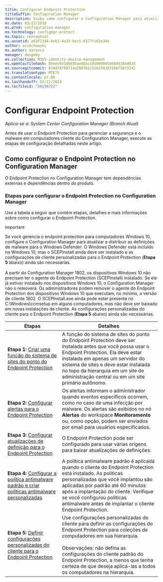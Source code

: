 ```yaml
---
title: Configurar Endpoint Protection
titleSuffix: Configuration Manager
description: Saiba como configurar o Configuration Manager para atualizar e distribuir as definições de malware do Windows Defender.
ms.date: 03/22/2018
ms.prod: configuration-manager
ms.technology: configmgr-protect
ms.topic: conceptual
ms.assetid: e63f2394-6eb1-4a33-bec5-8377fc62a34e
author: aczechowski
ms.author: aaroncz
manager: dougeby
ms.collection: M365-identity-device-management
ms.openlocfilehash: 89eee933d9845ae86bcc8d008045b669d104d03d
ms.sourcegitcommit: 874d78f08714a509f61c52b154387268f5b73242
ms.translationtype: MTE75
ms.contentlocale: pt-BR
ms.lasthandoff: 02/12/2019
ms.locfileid: "56156722"
---
```

# <a name="configure-endpoint-protection"></a>Configurar Endpoint Protection

*Aplica-se a: System Center Configuration Manager (Branch Atual)*

Antes de usar o Endpoint Protection para gerenciar a segurança e o malware em computadores cliente do Configuration Manager, execute as etapas de configuração detalhadas neste artigo.  

## <a name="how-to-configure-endpoint-protection-in-configuration-manager"></a>Como configurar o Endpoint Protection no Configuration Manager  
 O Endpoint Protection no Configuration Manager tem dependências externas e dependências dentro do produto.  

### <a name="steps-to-configure-endpoint-protection-in-configuration-manager"></a>Etapas para configurar o Endpoint Protection no Configuration Manager  
 Use a tabela a seguir que contém etapas, detalhes e mais informações sobre como configurar o Endpoint Protection.  

> [!IMPORTANT]  
>  Se você gerencia o endpoint protection para computadores Windows 10, configure o Configuration Manager para atualizar e distribuir as definições de malware para o Windows Defender. O Windows Defender está incluído no Windows 10, mas o SCEPInstall ainda deve ser instalado e as configurações de cliente personalizadas para o Endpoint Protection (**Etapa 5** abaixo) ainda são necessárias. </br> </br>
> A partir do Configuration Manager 1802, os dispositivos Windows 10 não precisam ter o agente do Endpoint Protection (SCEPInstall) instalado. Se ele já estiver instalado nos dispositivos Windows 10, o Configuration Manager não o removerá. Os administradores podem remover o agente do Endpoint Protection dos dispositivos Windows 10 que executam, no mínimo, a versão de cliente 1802. O SCEPInstall.exe ainda pode estar presente no C:\Windows\ccmsetup em alguns computadores, mas não deve ser baixado em novas instalações de cliente. As configurações personalizadas do cliente para o Endpoint Protection (**Etapa 5** abaixo) ainda são necessárias. <!--503654-->

|Etapas|Detalhes|  
|-----------|-------------|  
|**Etapa 1:** [Criar uma função do sistema de sites do ponto do Endpoint Protection](endpoint-protection-site-role.md)|A função do sistema de sites do ponto do Endpoint Protection deve ser instalada antes que você possa usar o Endpoint Protection. Ela deve estar instalada em apenas um servidor do sistema de sites e deve estar instalada no topo da hierarquia em um site de administração central ou em um site primário autônomo. |  
|**Etapa 2:** [Configurar alertas para o Endpoint Protection](endpoint-configure-alerts.md)|Os alertas informam o administrador quando eventos específicos ocorrem, como no caso de uma infecção por malware. Os alertas são exibidos no nó **Alertas** do workspace **Monitoramento** ou, como opção, podem ser enviados por email para usuários especificados. |  
|**Etapa 3:** [Configurar atualizações de definição para o Endpoint Protection](endpoint-definition-updates.md)|O Endpoint Protection pode ser configurado para usar várias origens para baixar atualizações de definições. |  
|**Etapa 4:** [Configurar a política antimalware padrão e criar políticas antimalware personalizadas](endpoint-antimalware-policies.md)|A política antimalware padrão é aplicada quando o cliente do Endpoint Protection está instalado. As políticas personalizadas que você implantou são aplicadas por padrão até 60 minutos após a implantação do cliente. Verifique se você configurou políticas antimalware antes de implantar o cliente Endpoint Protection. |  
|**Etapa 5:** [Definir configurações personalizadas do cliente para o Endpoint Protection](endpoint-protection-configure-client.md)|Use configurações personalizadas do cliente para definir as configurações do Endpoint Protection para coleções de computadores em sua hierarquia.<br /><br /> Observações: não defina as configurações do cliente padrão do Endpoint Protection, a menos que tenha certeza de que deseja aplicá-las a todos os computadores na hierarquia. |  
